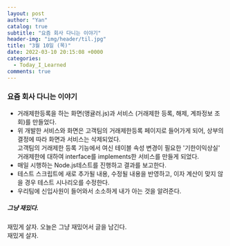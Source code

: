 ```yaml
---
layout: post
author: "Yan"
catalog: true
subtitle: "요즘 회사 다니는 이야기"
header-img: "img/header/til.jpg"
title: "3월 10일 (목)"
date: 2022-03-10 20:15:08 +0000
categories:
  - Today_I_Learned
comments: true
---
```


### 요즘 회사 다니는 이야기

- 거래제한등록을 하는 화면(앵귤러.js)과 서비스 (거래제한 등록, 해제, 계좌정보 조회)를 만들었다.
- 위 개발한 서비스와 화면은 고객팀의 거래제한등록 페이지로 들어가게 되어, 상부의 결정에 따라 화면과 서비스는 삭제되었다.  
  고객팀의 거래제한 등록 기능에서 여신 테이블 속성 변경이 필요한 '기한이익상실' 거래제한에 대하여 interface를 implements한 서비스를 만들게 되었다.
- 매일 시행하는 Node.js테스트를 진행하고 결과를 보고한다.
- 테스트 스크립트에 새로 추가될 내용, 수정될 내용을 반영하고, 이자 계산이 맞지 않을 경우 테스트 시나리오를 수정한다.
- 우리팀에 신입사원이 들어와서 소소하게 내가 아는 것을 알려준다.

##### 그냥 재밌다.

재밌게 살자. 오늘은 그냥 재밌어서 글을 남긴다.  
재밌게 살자.
